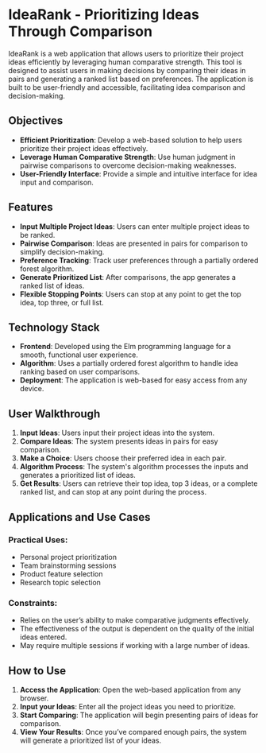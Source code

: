 # IdeaRank - Prioritizing Ideas Through Comparison

IdeaRank is a web application that allows users to prioritize their project ideas efficiently by leveraging human comparative strength. This tool is designed to assist users in making decisions by comparing their ideas in pairs and generating a ranked list based on preferences. The application is built to be user-friendly and accessible, facilitating idea comparison and decision-making.

## Objectives

- **Efficient Prioritization**: Develop a web-based solution to help users prioritize their project ideas effectively.
- **Leverage Human Comparative Strength**: Use human judgment in pairwise comparisons to overcome decision-making weaknesses.
- **User-Friendly Interface**: Provide a simple and intuitive interface for idea input and comparison.

## Features

- **Input Multiple Project Ideas**: Users can enter multiple project ideas to be ranked.
- **Pairwise Comparison**: Ideas are presented in pairs for comparison to simplify decision-making.
- **Preference Tracking**: Track user preferences through a partially ordered forest algorithm.
- **Generate Prioritized List**: After comparisons, the app generates a ranked list of ideas.
- **Flexible Stopping Points**: Users can stop at any point to get the top idea, top three, or full list.

## Technology Stack

- **Frontend**: Developed using the Elm programming language for a smooth, functional user experience.
- **Algorithm**: Uses a partially ordered forest algorithm to handle idea ranking based on user comparisons.
- **Deployment**: The application is web-based for easy access from any device.

## User Walkthrough

1. **Input Ideas**: Users input their project ideas into the system.
2. **Compare Ideas**: The system presents ideas in pairs for easy comparison.
3. **Make a Choice**: Users choose their preferred idea in each pair.
4. **Algorithm Process**: The system's algorithm processes the inputs and generates a prioritized list of ideas.
5. **Get Results**: Users can retrieve their top idea, top 3 ideas, or a complete ranked list, and can stop at any point during the process.

## Applications and Use Cases

### Practical Uses:
- Personal project prioritization
- Team brainstorming sessions
- Product feature selection
- Research topic selection

### Constraints:
- Relies on the user’s ability to make comparative judgments effectively.
- The effectiveness of the output is dependent on the quality of the initial ideas entered.
- May require multiple sessions if working with a large number of ideas.

## How to Use

1. **Access the Application**: Open the web-based application from any browser.
2. **Input your Ideas**: Enter all the project ideas you need to prioritize.
3. **Start Comparing**: The application will begin presenting pairs of ideas for comparison.
4. **View Your Results**: Once you’ve compared enough pairs, the system will generate a prioritized list of your ideas.
